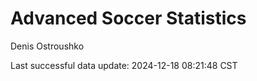 # Advanced Soccer Statistics
Denis Ostroushko

<!-- gfm -->

Last successful data update: 2024-12-18 08:21:48 CST
